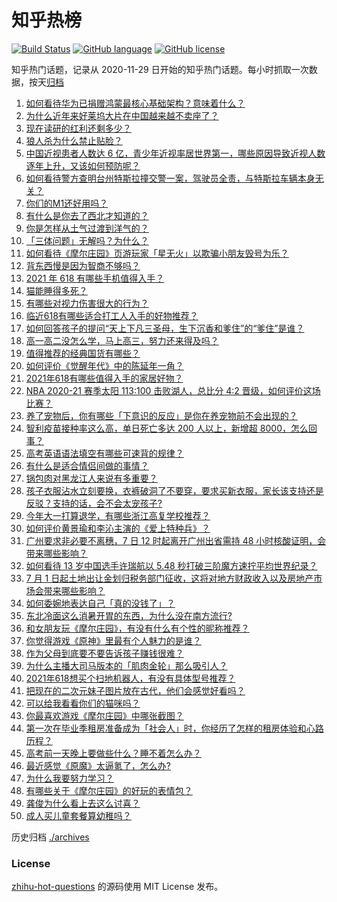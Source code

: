 # 知乎热榜
[![Build Status](https://github.com/ToWeLong/zhihu-hot-questions/workflows/CI/badge.svg)](https://github.com/ToWeLong/zhihu-hot-questions/actions)
[![GitHub language](https://img.shields.io/badge/language-golang-orange.svg)](https://golang.org/)
[![GitHub license](https://img.shields.io/github/license/ToWeLong/zhihu-hot-questions)](https://github.com/ToWeLong/zhihu-hot-questions/blob/main/LICENSE)

知乎热门话题，记录从 2020-11-29 日开始的知乎热门话题。每小时抓取一次数据，按天[归档](./archives)

<!-- BEGIN -->

1. [如何看待华为已捐赠鸿蒙最核心基础架构？意味着什么？](https://www.zhihu.com/question/462892378)
1. [为什么近年来好莱坞大片在中国越来越不卖座了？](https://www.zhihu.com/question/268982964)
1. [现在读研的红利还剩多少？](https://www.zhihu.com/question/456374240)
1. [狼人杀为什么禁止贴脸？](https://www.zhihu.com/question/462970840)
1. [中国近视患者人数达 6 亿，青少年近视率居世界第一，哪些原因导致近视人数逐年上升，又该如何预防呢？](https://www.zhihu.com/question/463403309)
1. [如何看待警方查明台州特斯拉撞交警一案，驾驶员全责，与特斯拉车辆本身无关？](https://www.zhihu.com/question/463484326)
1. [你们的M1还好用吗？](https://www.zhihu.com/question/447835410)
1. [有什么是你去了西北才知道的？](https://www.zhihu.com/question/403884771)
1. [你是怎样从土气过渡到洋气的？](https://www.zhihu.com/question/267705489)
1. [「三体问题」无解吗？为什么？](https://www.zhihu.com/question/30311577)
1. [如何看待《摩尔庄园》页游玩家「星无火」以欺骗小朋友毁号为乐？](https://www.zhihu.com/question/462737028)
1. [背东西慢是因为智商不够吗？](https://www.zhihu.com/question/438891976)
1. [2021 年 618 有哪些手机值得入手？](https://www.zhihu.com/question/457255298)
1. [猫能睡得多死？](https://www.zhihu.com/question/462536806)
1. [有哪些对视力伤害很大的行为？](https://www.zhihu.com/question/384087324)
1. [临近618有哪些适合打工人入手的好物推荐？](https://www.zhihu.com/question/462987243)
1. [如何回答孩子的提问“天上下凡三圣母，生下沉香和爹住”的“爹住”是谁？](https://www.zhihu.com/question/462277776)
1. [高一高二没怎么学，马上高三，努力还来得及吗？](https://www.zhihu.com/question/461313503)
1. [值得推荐的经典国货有哪些？](https://www.zhihu.com/question/37389860)
1. [如何评价《觉醒年代》中的陈延年一角？](https://www.zhihu.com/question/447307733)
1. [2021年618有哪些值得入手的家居好物？](https://www.zhihu.com/question/460447642)
1. [NBA 2020-21 赛季太阳 113:100 击败湖人，总比分 4:2 晋级，如何评价这场比赛？](https://www.zhihu.com/question/463061695)
1. [养了宠物后，你有哪些「下意识的反应」是你在养宠物前不会出现的？](https://www.zhihu.com/question/461963889)
1. [智利疫苗接种率这么高，单日死亡多达 200 人以上，新增超 8000，怎么回事？](https://www.zhihu.com/question/463115629)
1. [高考英语语法填空有哪些可速背的规律？](https://www.zhihu.com/question/20972652)
1. [有什么是适合情侣间做的事情？](https://www.zhihu.com/question/23415480)
1. [锅包肉对黑龙江人来说有多重要？](https://www.zhihu.com/question/462784342)
1. [孩子衣服沾水立刻要换，衣裤破洞了不要穿，要求买新衣服，家长该支持还是反驳？支持的话，会不会太宠孩子?](https://www.zhihu.com/question/459542600)
1. [今年大一打算退学，有哪些浙江高复学校推荐？](https://www.zhihu.com/question/58522765)
1. [如何评价黄景瑜和李沁主演的《爱上特种兵》？](https://www.zhihu.com/question/462601125)
1. [广州要求非必要不离穗，7 日 12 时起离开广州出省需持 48 小时核酸证明，会带来哪些影响？](https://www.zhihu.com/question/463430613)
1. [如何看待 13 岁中国选手许瑞航以 5.48 秒打破三阶魔方速拧平均世界纪录？](https://www.zhihu.com/question/463234557)
1. [7 月 1 日起土地出让金划归税务部门征收，这将对地方财政收入以及房地产市场会带来哪些影响？](https://www.zhihu.com/question/463323805)
1. [如何委婉地表达自己「真的没钱了」？](https://www.zhihu.com/question/462984155)
1. [东北冷面这么消暑开胃的东西，为什么没在南方流行?](https://www.zhihu.com/question/462700732)
1. [和女朋友玩《摩尔庄园》，有没有什么有个性的昵称推荐？](https://www.zhihu.com/question/462814720)
1. [你觉得游戏《原神》里最有个人魅力的是谁？](https://www.zhihu.com/question/462388527)
1. [作为父母到底要不要告诉孩子赚钱很难？](https://www.zhihu.com/question/461239979)
1. [为什么主播大司马版本的「肌肉金轮」那么吸引人？](https://www.zhihu.com/question/461688762)
1. [2021年618想买个扫地机器人，有没有具体型号推荐？](https://www.zhihu.com/question/397698378)
1. [把现在的二次元妹子图片放在古代，他们会感觉好看吗？](https://www.zhihu.com/question/462903907)
1. [可以给我看看你们的猫咪吗？](https://www.zhihu.com/question/462824843)
1. [你最喜欢游戏《摩尔庄园》中哪张截图？](https://www.zhihu.com/question/462564850)
1. [第一次在毕业季租房准备成为「社会人」时，你经历了怎样的租房体验和心路历程？](https://www.zhihu.com/question/461693068)
1. [高考前一天晚上要做些什么？睡不着怎么办？](https://www.zhihu.com/question/458722775)
1. [最近感觉《原魔》太逼氪了，怎么办?](https://www.zhihu.com/question/463036805)
1. [为什么我要努力学习？](https://www.zhihu.com/question/462192669)
1. [有哪些关于《摩尔庄园》的好玩的表情包？](https://www.zhihu.com/question/462564869)
1. [龚俊为什么看上去这么讨喜？](https://www.zhihu.com/question/456646250)
1. [成人买儿童套餐算幼稚吗？](https://www.zhihu.com/question/462819336)

<!-- END -->

历史归档 [./archives](./archives)


### License
[zhihu-hot-questions](https://github.com/towelong/zhihu-hot-questions) 的源码使用 MIT License 发布。